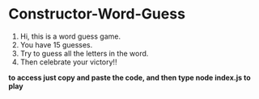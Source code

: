 # Constructor-Word-Guess

1. Hi, this is a word guess game.
2. You have 15 guesses.
3. Try to guess all the letters in the word.
4. Then celebrate your victory!!

**to access just copy and paste the code, and then type node index.js to play**